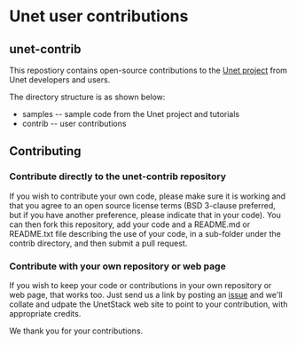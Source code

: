 # Unet user contributions

## unet-contrib

This repostiory contains open-source contributions to the [Unet project](http://www.unetstack.net) from
Unet developers and users.

The directory structure is as shown below:

   * samples -- sample code from the Unet project and tutorials
   * contrib -- user contributions

## Contributing

### Contribute directly to the unet-contrib repository

If you wish to contribute your own code, please make sure it is working and that you
agree to an open source license terms (BSD 3-clause preferred, but if you have another
preference, please indicate that in your code). You can then fork this repository,
add your code and a README.md or README.txt file describing the use of your code, in a
sub-folder under the contrib directory, and then submit a pull request.

### Contribute with your own repository or web page

If you wish to keep your code or contributions in your own repository or web page, that
works too. Just send us a link by posting an [issue](https://github.com/org-arl/unet-contrib/issues)
and we'll collate and udpate the UnetStack web site to point to your contribution, with
appropriate credits.

We thank you for your contributions.
